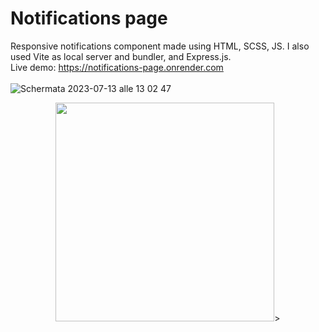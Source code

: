 # Notifications page
Responsive notifications component made using HTML, SCSS, JS. I also used Vite as local server and bundler, and Express.js. 
<br>
Live demo: https://notifications-page.onrender.com
<br>
<br>
![Schermata 2023-07-13 alle 13 02 47](https://github.com/FlavioAlfonzetti/newsletter-sign-up-with-success-message/assets/107587774/5b336ff0-94d7-427d-88e4-6d0e6e000dc4)

<p align="center">
  <img src="https://github.com/FlavioAlfonzetti/newsletter-sign-up-with-success-message/assets/107587774/1db56a43-31de-4888-a4b6-c741cc559109" | width="350px">>
</p>


